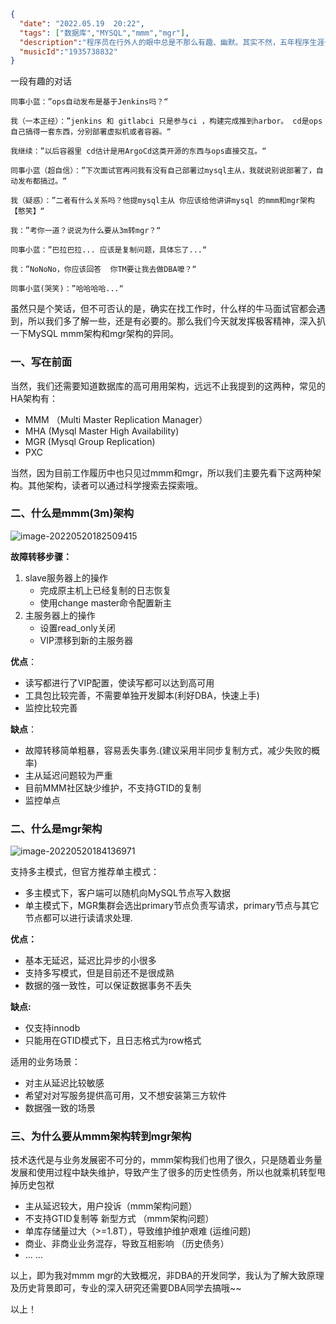 ```json
{
  "date": "2022.05.19  20:22",
  "tags": ["数据库","MYSQL","mmm","mgr"],
  "description":"程序员在行外人的眼中总是不那么有趣、幽默。其实不然，五年程序生涯也算接触过不少程序员，发现其实程序员群体是一群有趣、单纯的人，相处很容易、也很舒服。这不日常聊天也不忘聊技术的宅男，被我硬掰都掰不弯~哈哈",
  "musicId":"1935738832"
}

```



一段有趣的对话

    同事小蓝：”ops自动发布是基于Jenkins吗？“
    
    我（一本正经）：”jenkins 和 gitlabci 只是参与ci ，构建完成推到harbor。 cd是ops自己搞得一套东西，分别部署虚拟机或者容器。“
    
    我继续：”以后容器里 cd估计是用ArgoCd这类开源的东西与ops直接交互。“
    
    同事小蓝（超自信）：”下次面试官再问我有没有自己部署过mysql主从，我就说别说部署了，自动发布都搞过。“
    
    我（疑惑）：”二者有什么关系吗？他提mysql主从 你应该给他讲讲mysql 的mmm和mgr架构【憨笑】“
    
    我：”考你一道？说说为什么要从3m转mgr？“
    
    同事小蓝：”巴拉巴拉... 应该是复制问题，具体忘了...“
    
    我：”NoNoNo，你应该回答  你TM要让我去做DBA嚒？“
    
    同事小蓝(哭笑)：”哈哈哈哈...“
虽然只是个笑话，但不可否认的是，确实在找工作时，什么样的牛马面试官都会遇到，所以我们多了解一些，还是有必要的。那么我们今天就发挥极客精神，深入扒一下MySQL mmm架构和mgr架构的异同。



### 一、写在前面

当然，我们还需要知道数据库的高可用用架构，远远不止我提到的这两种，常见的HA架构有：

- MMM （Multi Master Replication Manager）
- MHA   (Mysql Master High Availability)
- MGR  (Mysql Group Replication)
- PXC

当然，因为目前工作履历中也只见过mmm和mgr，所以我们主要先看下这两种架构。其他架构，读者可以通过科学搜索去探索哦。

### 二、什么是mmm(3m)架构

![image-20220520182509415](/Users/liuwei/Desktop/cogo-blog/content/后端开发/MYSQL/images/image-20220520182509415.png)

**故障转移步骤：**

1. slave服务器上的操作
   - 完成原主机上已经复制的日志恢复
   - 使用change master命令配置新主
2. 主服务器上的操作
   - 设置read_only关闭
   - VIP漂移到新的主服务器



**优点**：

- 读写都进行了VIP配置，使读写都可以达到高可用
- 工具包比较完善，不需要单独开发脚本(利好DBA，快速上手)
- 监控比较完善

**缺点**：

- 故障转移简单粗暴，容易丢失事务.(建议采用半同步复制方式，减少失败的概率)
- 主从延迟问题较为严重
- 目前MMM社区缺少维护，不支持GTID的复制
- 监控单点

### 二、什么是mgr架构

![image-20220520184136971](/Users/liuwei/Desktop/cogo-blog/content/后端开发/MYSQL/images/image-20220520184136971.png)

支持多主模式，但官方推荐单主模式：

- 多主模式下，客户端可以随机向MySQL节点写入数据
- 单主模式下，MGR集群会选出primary节点负责写请求，primary节点与其它节点都可以进行读请求处理.

**优点：**

- 基本无延迟，延迟比异步的小很多
- 支持多写模式，但是目前还不是很成熟
- 数据的强一致性，可以保证数据事务不丢失

**缺点:**

- 仅支持innodb
- 只能用在GTID模式下，且日志格式为row格式

适用的业务场景：

- 对主从延迟比较敏感
- 希望对对写服务提供高可用，又不想安装第三方软件
- 数据强一致的场景

### 三、为什么要从mmm架构转到mgr架构

技术迭代是与业务发展密不可分的，mmm架构我们也用了很久，只是随着业务量发展和使用过程中缺失维护，导致产生了很多的历史性债务，所以也就乘机转型甩掉历史包袱

- 主从延迟较大，用户投诉（mmm架构问题）
- 不支持GTID复制等 新型方式 （mmm架构问题）
- 单库存储量过大（>=1.8T），导致维护维护艰难 (运维问题)
- 商业、非商业业务混存，导致互相影响 （历史债务）
- ... ...

以上，即为我对mmm mgr的大致概况，非DBA的开发同学，我认为了解大致原理及历史背景即可，专业的深入研究还需要DBA同学去搞哦~~



以上！


